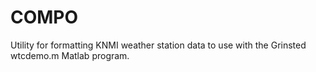 # COMPO
Utility for formatting KNMI weather station data to use with the Grinsted wtcdemo.m Matlab program. 



